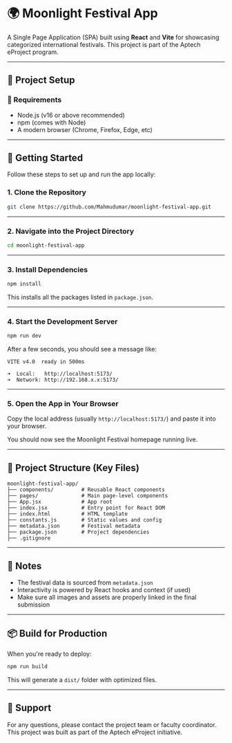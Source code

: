 # 🌍 Moonlight Festival App

A Single Page Application (SPA) built using **React** and **Vite** for showcasing categorized international festivals. This project is part of the Aptech eProject program.

---

## 📁 Project Setup

### 🔧 Requirements

- Node.js (v16 or above recommended)
- npm (comes with Node)
- A modern browser (Chrome, Firefox, Edge, etc)

---

## 🚀 Getting Started

Follow these steps to set up and run the app locally:

### 1. **Clone the Repository**

```bash
git clone https://github.com/Mahmudumar/moonlight-festival-app.git
```

---

### 2. **Navigate into the Project Directory**

```bash
cd moonlight-festival-app
```

---

### 3. **Install Dependencies**

```bash
npm install
```

This installs all the packages listed in `package.json`.

---

### 4. **Start the Development Server**

```bash
npm run dev
```

After a few seconds, you should see a message like:

```
VITE v4.0  ready in 500ms

➜  Local:   http://localhost:5173/
➜  Network: http://192.168.x.x:5173/
```

---

### 5. **Open the App in Your Browser**

Copy the local address (usually `http://localhost:5173/`) and paste it into your browser.

You should now see the Moonlight Festival homepage running live.

---

## 🔎 Project Structure (Key Files)

```
moonlight-festival-app/
├── components/         # Reusable React components
├── pages/              # Main page-level components
├── App.jsx             # App root
├── index.jsx           # Entry point for React DOM
├── index.html          # HTML template
├── constants.js        # Static values and config
├── metadata.json       # Festival metadata
├── package.json        # Project dependencies
├── .gitignore
```

---

## 📝 Notes

- The festival data is sourced from `metadata.json`
- Interactivity is powered by React hooks and context (if used)
- Make sure all images and assets are properly linked in the final submission

---

## 📦 Build for Production

When you're ready to deploy:

```bash
npm run build
```

This will generate a `dist/` folder with optimized files.

---

## 🙋 Support

For any questions, please contact the project team or faculty coordinator. This project was built as part of the Aptech eProject initiative.

